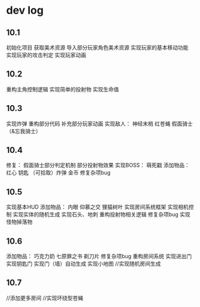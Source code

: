 # dev log

## 10.1
初始化项目
获取美术资源
导入部分玩家角色美术资源
实现玩家的基本移动功能
实现玩家的攻击判定
实现玩家动画

## 10.2
重构主角控制逻辑
实现简单的投射物
实现生命值

## 10.3
实现炸弹
重构部分代码
补充部分玩家动画
实现敌人：
    神经末梢
    红苍蝇
    假面骑士（&忘我骑士）

## 10.4
修复：
    假面骑士部分判定机制
    部分投射物效果
实现BOSS：
    萌死戳
添加物品：
    红心
    钥匙
    （可拾取）炸弹
    金币
修复杂项bug

## 10.5
实现基本HUD
添加物品：
    内眼
    仰慕之交
    狸猫树叶
实现房间系统框架
实现相机控制
实现实体的随机生成
实现石头、地刺
重构投射物相关逻辑
修复杂项bug
实现怪物掉落物

## 10.6
添加物品：
    巧克力奶
    七原罪之书
    剃刀片
修复杂项bug
重构房间系统
实现进出门
实现钥匙门
实现门（墙）自动生成
实现小地图
//实现随机房间生成

## 10.7
//添加更多房间
//实现环绕型苍蝇